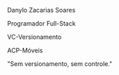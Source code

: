 Danylo Zacarias Soares

Programador Full-Stack

VC-Versionamento

ACP-Móveis

"Sem versionamento, sem controle."